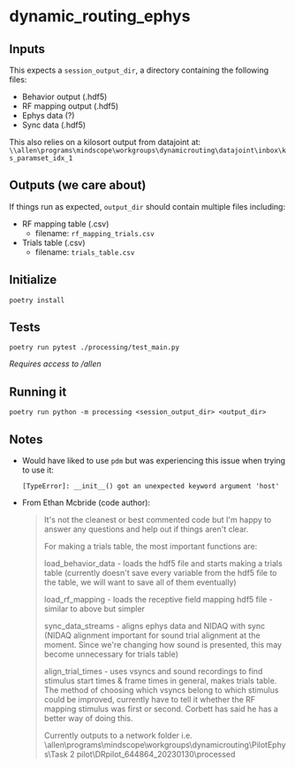 # dynamic_routing_ephys

## Inputs 
This expects a `session_output_dir`, a directory containing the following files:

- Behavior output (.hdf5)
- RF mapping output (.hdf5)
- Ephys data (?)
- Sync data (.hdf5)

This also relies on a kilosort output from datajoint at: `\\allen\programs\mindscope\workgroups\dynamicrouting\datajoint\inbox\ks_paramset_idx_1`

## Outputs (we care about)
If things run as expected, `output_dir` should contain multiple files including:

- RF mapping table (.csv)
    - filename: `rf_mapping_trials.csv`
- Trials table (.csv) 
    - filename: `trials_table.csv`

## Initialize

```console
poetry install
```

## Tests

```console
poetry run pytest ./processing/test_main.py
```

*Requires access to /allen*

## Running it

```console
poetry run python -m processing <session_output_dir> <output_dir>
```


## Notes
- Would have liked to use `pdm` but was experiencing this issue when trying to use it:
    ```
    [TypeError]: __init__() got an unexpected keyword argument 'host'
    ```
- From Ethan Mcbride (code author):

    >It's not the cleanest or best commented code but I'm happy to answer any questions and help out if things aren't clear. 
    >
    >For making a trials table, the most important functions are: 
    >
    >load_behavior_data - loads the hdf5 file and starts making a trials table (currently doesn't save every variable from the hdf5 file to the table, we will want to save all of them eventually) 
    >
    >load_rf_mapping - loads the receptive field mapping hdf5 file - similar to above but simpler 
    >
    >sync_data_streams - aligns ephys data and NIDAQ with sync (NIDAQ alignment important for sound trial alignment at the moment. Since we're changing how sound is presented, this may become unnecessary for trials table) 
    >
    >align_trial_times - uses vsyncs and sound recordings to find stimulus start times & frame times in general, makes trials table. The method of choosing which vsyncs belong to which stimulus could be improved, currently have to tell it whether the RF mapping stimulus was first or second. Corbett has said he has a better way of doing this. 
    >
    >Currently outputs to a network folder i.e. \\allen\programs\mindscope\workgroups\dynamicrouting\PilotEphys\Task 2 pilot\DRpilot_644864_20230130\processed